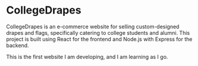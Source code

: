 # CollegeDrapes

CollegeDrapes is an e-commerce website for selling custom-designed drapes and flags, specifically catering to college students and alumni. This project is built using React for the frontend and Node.js with Express for the backend.

This is the first website I am developing, and I am learning as I go.
